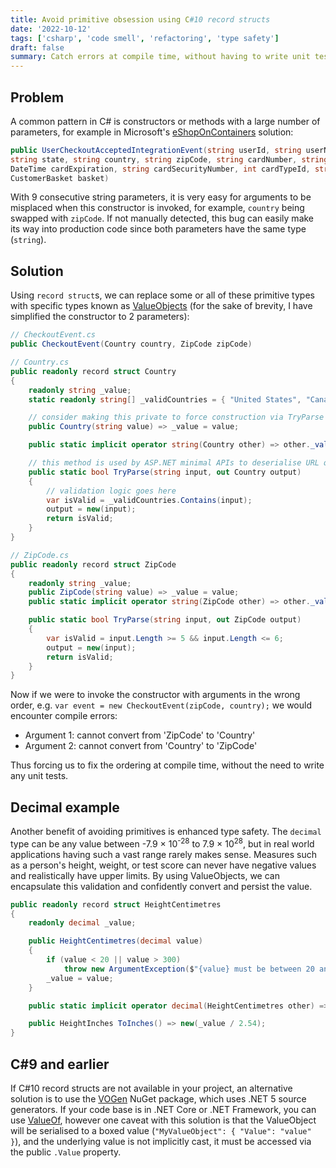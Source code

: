 ```yaml
---
title: Avoid primitive obsession using C#10 record structs
date: '2022-10-12'
tags: ['csharp', 'code smell', 'refactoring', 'type safety']
draft: false
summary: Catch errors at compile time, without having to write unit tests, using ValueObjects in place of primitives.
---
```


## Problem

A common pattern in C# is constructors or methods with a large number of parameters, for example in Microsoft's [eShopOnContainers](https://github.com/dotnet-architecture/eShopOnContainers/blob/dev/src/Services/Basket/Basket.API/IntegrationEvents/Events/UserCheckoutAcceptedIntegrationEvent.cs#L37) solution:

```csharp
public UserCheckoutAcceptedIntegrationEvent(string userId, string userName, string city, string street,
string state, string country, string zipCode, string cardNumber, string cardHolderName,
DateTime cardExpiration, string cardSecurityNumber, int cardTypeId, string buyer, Guid requestId,
CustomerBasket basket)
```

With 9 consecutive string parameters, it is very easy for arguments to be misplaced when this constructor is invoked, for example, `country` being swapped with `zipCode`. If not manually detected, this bug can easily make its way into production code since both parameters have the same type (`string`).

## Solution

Using `record struct`s, we can replace some or all of these primitive types with specific types known as [ValueObjects](https://www.martinfowler.com/bliki/ValueObject.html) (for the sake of brevity, I have simplified the constructor to 2 parameters):

```csharp
// CheckoutEvent.cs
public CheckoutEvent(Country country, ZipCode zipCode)

// Country.cs
public readonly record struct Country
{
    readonly string _value;
    static readonly string[] _validCountries = { "United States", "Canada" };

    // consider making this private to force construction via TryParse
    public Country(string value) => _value = value;

    public static implicit operator string(Country other) => other._value;

    // this method is used by ASP.NET minimal APIs to deserialise URL query string parameters
    public static bool TryParse(string input, out Country output)
    {
        // validation logic goes here
        var isValid = _validCountries.Contains(input);
        output = new(input);
        return isValid;
    }
}

// ZipCode.cs
public readonly record struct ZipCode
{
    readonly string _value;
    public ZipCode(string value) => _value = value;
    public static implicit operator string(ZipCode other) => other._value;

    public static bool TryParse(string input, out ZipCode output)
    {
        var isValid = input.Length >= 5 && input.Length <= 6;
        output = new(input);
        return isValid;
    }
}
```

Now if we were to invoke the constructor with arguments in the wrong order, e.g. `var event = new CheckoutEvent(zipCode, country);` we would encounter compile errors:

- Argument 1: cannot convert from 'ZipCode' to 'Country'
- Argument 2: cannot convert from 'Country' to 'ZipCode'

Thus forcing us to fix the ordering at compile time, without the need to write any unit tests.

## Decimal example

Another benefit of avoiding primitives is enhanced type safety. The `decimal` type can be any value between -7.9 × 10<sup>-28</sup> to 7.9 × 10<sup>28</sup>, but in real world applications having such a vast range rarely makes sense. Measures such as a person's height, weight, or test score can never have negative values and realistically have upper limits. By using ValueObjects, we can encapsulate this validation and confidently convert and persist the value.

```csharp
public readonly record struct HeightCentimetres
{
    readonly decimal _value;

    public HeightCentimetres(decimal value)
    {
        if (value < 20 || value > 300)
            throw new ArgumentException($"{value} must be between 20 and 300");
        _value = value;
    }

    public static implicit operator decimal(HeightCentimetres other) => other._value;

    public HeightInches ToInches() => new(_value / 2.54);
}
```

## C#9 and earlier

If C#10 record structs are not available in your project, an alternative solution is to use the [VOGen](https://github.com/SteveDunn/Vogen) NuGet package, which uses .NET 5 source generators. If your code base is in .NET Core or .NET Framework, you can use [ValueOf](https://github.com/mcintyre321/ValueOf), however one caveat with this solution is that the ValueObject will be serialised to a boxed value (`"MyValueObject": { "Value": "value" }`), and the underlying value is not implicitly cast, it must be accessed via the public `.Value` property.
